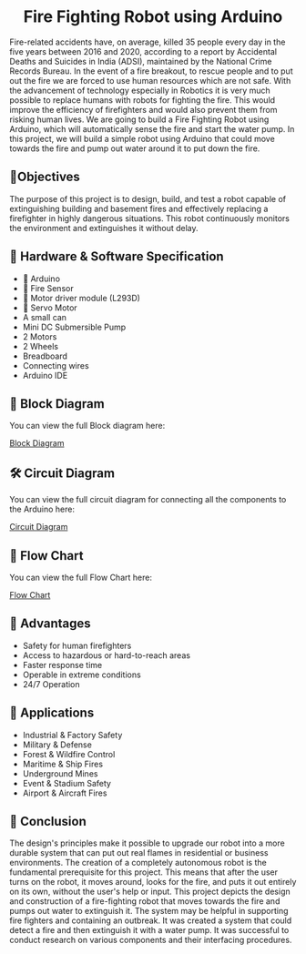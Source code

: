 <h1 align="center">Fire Fighting Robot using Arduino</h1>

<p> Fire-related accidents have, on average, killed 35 people every day in the five years between 2016 and 2020, according to a report by Accidental Deaths and Suicides in India (ADSI), maintained by the National Crime Records Bureau. In the event of a fire breakout, to rescue people and to put out the fire we are forced to use human resources which are not safe. With the advancement of technology especially in Robotics it is very much possible to replace humans with robots for fighting the fire. This would improve the efficiency of firefighters and would also prevent them from risking human lives. We are going to build a Fire Fighting Robot using Arduino, which will automatically sense the fire and start the water pump. In this project, we will build a simple robot using Arduino that could move towards the fire and pump out water around it to put down the fire. </p>

<h2> 📝Objectives </h2>
<p> The purpose of this project is to design, build, and test a robot capable of extinguishing building and basement fires and effectively replacing a firefighter in highly dangerous situations. This robot continuously monitors the environment and extinguishes it without delay. </p>

<h2> 🤖 Hardware & Software Specification </h2>

- 🌱 Arduino
- 📝 Fire Sensor
- 💬 Motor driver module (L293D)
- 💬 Servo Motor
- A small can
- Mini DC Submersible Pump
- 2 Motors
- 2 Wheels
- Breadboard
- Connecting wires
- Arduino IDE

<h2> 🧩 Block Diagram </h2>
You can view the full Block diagram here:

[Block Diagram](https://github.com/Reneesha-29/Fire-Fighting-Robot-using-Arduino/blob/59e1c7779b6685b8ef991ca0a38cf4a979b708c0/block%20diagram.png)


<h2> 🛠️ Circuit Diagram </h2>
You can view the full circuit diagram for connecting all the components to the Arduino here:

[Circuit Diagram](https://github.com/Reneesha-29/Fire-Fighting-Robot-using-Arduino/blob/e4f3916822677ab4cc8be7b348b26c8ae7735570/circuit%20fiagram.png)  


<h2> 🛑 Flow Chart </h2>
You can view the full Flow Chart here:

[Flow Chart](https://github.com/Reneesha-29/Fire-Fighting-Robot-using-Arduino/blob/59e1c7779b6685b8ef991ca0a38cf4a979b708c0/flow%20chart.png)


<h2> 🌱 Advantages </h2>

- Safety for human firefighters
- Access to hazardous or hard-to-reach areas
- Faster response time
- Operable in extreme conditions
- 24/7 Operation

<h2> 🌱 Applications </h2>

- Industrial & Factory Safety
- Military & Defense
- Forest & Wildfire Control
- Maritime & Ship Fires
- Underground Mines
- Event & Stadium Safety
- Airport & Aircraft Fires

<h2> 🚒 Conclusion </h2>
<p> The design's principles make it possible to upgrade our robot into a more durable system that can put out real flames in residential or business environments. The creation of a completely autonomous robot is the fundamental prerequisite for this project. This means that after the user turns on the robot, it moves around, looks for the fire, and puts it out entirely on its own, without the user's help or input. This project depicts the design and construction of a fire-fighting robot that moves towards the fire and pumps out water to extinguish it. The system may be helpful in supporting fire fighters and containing an outbreak. It was created a system that could detect a fire and then extinguish it with a water pump. It was successful to conduct research on various components and their interfacing procedures. </p>

